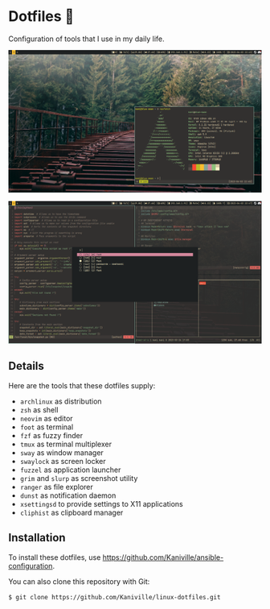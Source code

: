 # Dotfiles 🐧

Configuration of tools that I use in my daily life.

![](src/screenshot-1.png)

![](src/screenshot-2.png)

## Details
Here are the tools that these dotfiles supply:

- `archlinux` as distribution
- `zsh` as shell
- `neovim` as editor
- `foot` as terminal
- `fzf` as fuzzy finder
- `tmux` as terminal multiplexer
- `sway` as window manager
- `swaylock` as screen locker
- `fuzzel` as application launcher
- `grim` and `slurp` as screenshot utility
- `ranger` as file explorer
- `dunst` as notification daemon
- `xsettingsd` to provide settings to X11 applications
- `cliphist` as clipboard manager

## Installation
To install these dotfiles, use https://github.com/Kaniville/ansible-configuration.

You can also clone this repository with Git:
```
$ git clone https://github.com/Kaniville/linux-dotfiles.git
```
